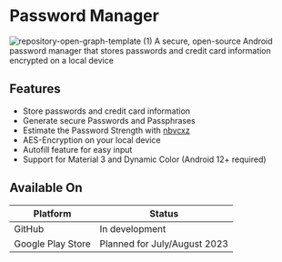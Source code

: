# Password Manager
![repository-open-graph-template (1)](https://user-images.githubusercontent.com/42292083/216689148-2b5269a9-5cf5-401b-b34a-a4a24e8aa860.png)
A secure, open-source Android password manager that stores passwords and credit card information encrypted on a local device

## Features
+ Store passwords and credit card information
+ Generate secure Passwords and Passphrases
+ Estimate the Password Strength with [nbvcxz](https://github.com/GoSimpleLLC/nbvcxz)
+ AES-Encryption on your local device
+ Autofill feature for easy input
+ Support for Material 3 and Dynamic Color (Android 12+ required)

## Available On
|Platform|Status|
|--------|------|
|GitHub|In development|
|Google Play Store|Planned for July/August 2023|
